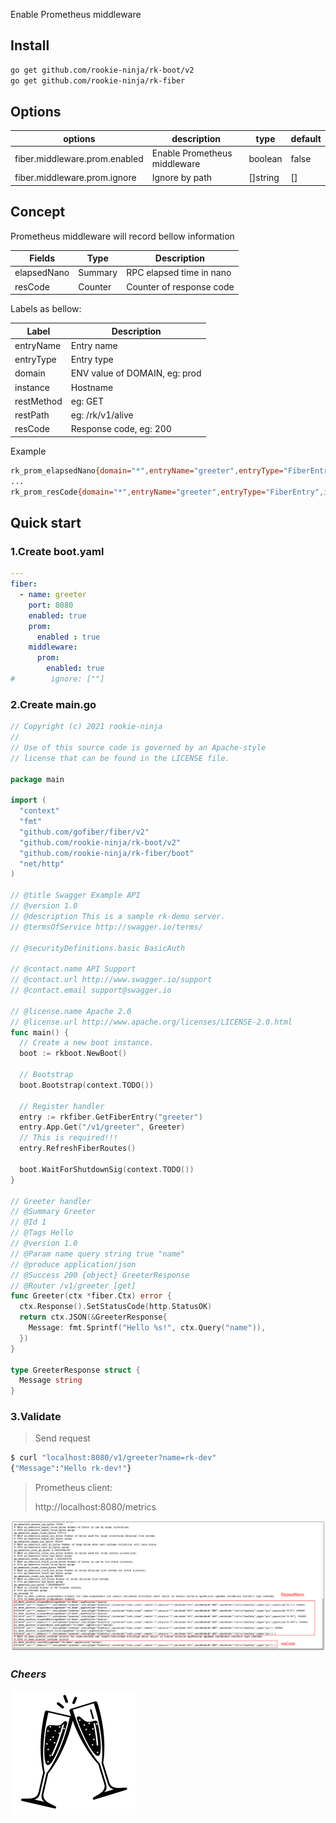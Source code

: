 Enable Prometheus middleware

## Install
```bash
go get github.com/rookie-ninja/rk-boot/v2
go get github.com/rookie-ninja/rk-fiber
```

## Options
| options                      | description                  | type     | default |
|------------------------------|------------------------------|----------|---------|
| fiber.middleware.prom.enabled | Enable Prometheus middleware | boolean  | false   |
| fiber.middleware.prom.ignore  | Ignore by path               | []string | []      |

## Concept
Prometheus middleware will record bellow information

| Fields      | Type    | Description              |
|-------------|---------|--------------------------|
| elapsedNano | Summary | RPC elapsed time in nano |
| resCode     | Counter | Counter of response code |

Labels as bellow:

| Label      | Description                   |
|------------|-------------------------------|
| entryName  | Entry name                    |
| entryType  | Entry type                    |
| domain     | ENV value of DOMAIN, eg: prod |
| instance   | Hostname                      |
| restMethod | eg: GET                       |
| restPath   | eg: /rk/v1/alive              |
| resCode    | Response code, eg: 200        |

Example

```bash
rk_prom_elapsedNano{domain="*",entryName="greeter",entryType="FiberEntry",instance="lark.local",resCode="200",restMethod="GET",restPath="/v1/greeter",quantile="0.5"} 88645
...
rk_prom_resCode{domain="*",entryName="greeter",entryType="FiberEntry",instance="lark.local",resCode="200",restMethod="GET",restPath="/v1/greeter"} 1
```

## Quick start
### 1.Create boot.yaml
```yaml
---
fiber:
  - name: greeter
    port: 8080
    enabled: true
    prom:
      enabled : true
    middleware:
      prom:
        enabled: true
#        ignore: [""]
```

### 2.Create main.go
```go
// Copyright (c) 2021 rookie-ninja
//
// Use of this source code is governed by an Apache-style
// license that can be found in the LICENSE file.

package main

import (
  "context"
  "fmt"
  "github.com/gofiber/fiber/v2"
  "github.com/rookie-ninja/rk-boot/v2"
  "github.com/rookie-ninja/rk-fiber/boot"
  "net/http"
)

// @title Swagger Example API
// @version 1.0
// @description This is a sample rk-demo server.
// @termsOfService http://swagger.io/terms/

// @securityDefinitions.basic BasicAuth

// @contact.name API Support
// @contact.url http://www.swagger.io/support
// @contact.email support@swagger.io

// @license.name Apache 2.0
// @license.url http://www.apache.org/licenses/LICENSE-2.0.html
func main() {
  // Create a new boot instance.
  boot := rkboot.NewBoot()

  // Bootstrap
  boot.Bootstrap(context.TODO())

  // Register handler
  entry := rkfiber.GetFiberEntry("greeter")
  entry.App.Get("/v1/greeter", Greeter)
  // This is required!!!
  entry.RefreshFiberRoutes()

  boot.WaitForShutdownSig(context.TODO())
}

// Greeter handler
// @Summary Greeter
// @Id 1
// @Tags Hello
// @version 1.0
// @Param name query string true "name"
// @produce application/json
// @Success 200 {object} GreeterResponse
// @Router /v1/greeter [get]
func Greeter(ctx *fiber.Ctx) error {
  ctx.Response().SetStatusCode(http.StatusOK)
  return ctx.JSON(&GreeterResponse{
    Message: fmt.Sprintf("Hello %s!", ctx.Query("name")),
  })
}

type GreeterResponse struct {
  Message string
}
```

### 3.Validate
> Send request

```bash
$ curl "localhost:8080/v1/greeter?name=rk-dev"
{"Message":"Hello rk-dev!"}
```

> Prometheus client:
>
> http://localhost:8080/metrics

![prom-inter](../../../img/user-guide/gin/basic/gin-prom-inter.png)

### _**Cheers**_
![](../../../img/user-guide/cheers.png)
